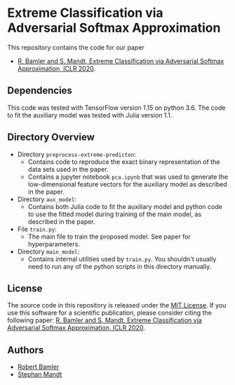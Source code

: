# Extreme Classification via Adversarial Softmax Approximation

This repository contains the code for our paper
* [R. Bamler and S. Mandt, Extreme Classification via Adversarial Softmax Approximation, ICLR 2020](https://openreview.net/forum?id=rJxe3xSYDS).


## Dependencies

This code was tested with TensorFlow version 1.15 on python 3.6.
The code to fit the auxiliary model was tested with Julia version 1.1.


## Directory Overview

- Directory `preprocess-extreme-predicton`:
  - Contains code to reproduce the exact binary representation of the data sets used in the paper.
  - Contains a jupyter notebook `pca.ipynb` that was used to generate the low-dimensional feature vectors for the auxiliary model as described in the paper.
- Directory `aux_model`:
  - Contains both Julia code to fit the auxiliary model and python code to use the fitted model during training of the main model, as described in the paper.
- File `train.py`:
  - The main file to train the proposed model. See paper for hyperparameters.
- Directory `main_model`:
  - Contains internal utilities used by `train.py`.
    You shouldn't usually need to run any of the python scripts in this directory manually.

## License

The source code in this repository is released under the [MIT License](LICENSE).
If you use this software for a scientific publication, please consider citing the following paper:
[R. Bamler and S. Mandt, Extreme Classification via Adversarial Softmax Approximation, ICLR 2020](https://openreview.net/forum?id=rJxe3xSYDS).


## Authors

* [Robert Bamler](https://robamler.github.io)
* [Stephan Mandt](http://www.stephanmandt.com/)
